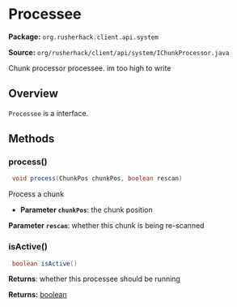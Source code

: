 # Processee

**Package:** `org.rusherhack.client.api.system`

**Source:** `org/rusherhack/client/api/system/IChunkProcessor.java`

Chunk processor processee. im too high to write

## Overview

`Processee` is a interface.

## Methods

### process()

```java
 void process(ChunkPos chunkPos, boolean rescan)
```

Process a chunk
* **Parameter `chunkPos`**: the chunk position


**Parameter `rescan`**: whether this chunk is being re-scanned



### isActive()

```java
 boolean isActive()
```

**Returns**: whether this processee should be running



**Returns:** [boolean](https://docs.oracle.com/en/java/javase/21/docs/api/java.base/java/lang/Boolean.html)

